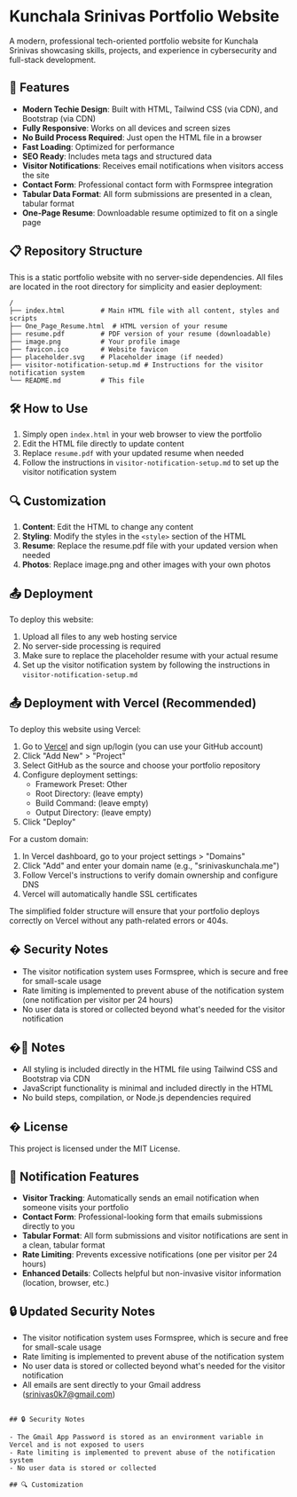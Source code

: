 # Kunchala Srinivas Portfolio Website

A modern, professional tech-oriented portfolio website for Kunchala Srinivas showcasing skills, projects, and experience in cybersecurity and full-stack development.

## 🚀 Features

- **Modern Techie Design**: Built with HTML, Tailwind CSS (via CDN), and Bootstrap (via CDN)
- **Fully Responsive**: Works on all devices and screen sizes
- **No Build Process Required**: Just open the HTML file in a browser
- **Fast Loading**: Optimized for performance
- **SEO Ready**: Includes meta tags and structured data
- **Visitor Notifications**: Receives email notifications when visitors access the site
- **Contact Form**: Professional contact form with Formspree integration
- **Tabular Data Format**: All form submissions are presented in a clean, tabular format
- **One-Page Resume**: Downloadable resume optimized to fit on a single page

## 📋 Repository Structure

This is a static portfolio website with no server-side dependencies. All files are located in the root directory for simplicity and easier deployment:

```
/
├── index.html         # Main HTML file with all content, styles and scripts
├── One_Page_Resume.html  # HTML version of your resume
├── resume.pdf         # PDF version of your resume (downloadable)
├── image.png          # Your profile image
├── favicon.ico        # Website favicon
├── placeholder.svg    # Placeholder image (if needed)
├── visitor-notification-setup.md # Instructions for the visitor notification system
└── README.md          # This file
```

## 🛠️ How to Use

1. Simply open `index.html` in your web browser to view the portfolio
2. Edit the HTML file directly to update content
3. Replace `resume.pdf` with your updated resume when needed
4. Follow the instructions in `visitor-notification-setup.md` to set up the visitor notification system

## 🔍 Customization

1. **Content**: Edit the HTML to change any content
2. **Styling**: Modify the styles in the `<style>` section of the HTML
3. **Resume**: Replace the resume.pdf file with your updated version when needed
4. **Photos**: Replace image.png and other images with your own photos

## 📤 Deployment

To deploy this website:

1. Upload all files to any web hosting service
2. No server-side processing is required
3. Make sure to replace the placeholder resume with your actual resume
4. Set up the visitor notification system by following the instructions in `visitor-notification-setup.md`

## 📤 Deployment with Vercel (Recommended)

To deploy this website using Vercel:

1. Go to [Vercel](https://vercel.com/) and sign up/login (you can use your GitHub account)
2. Click "Add New" > "Project"
3. Select GitHub as the source and choose your portfolio repository
4. Configure deployment settings:
   - Framework Preset: Other
   - Root Directory: (leave empty)
   - Build Command: (leave empty)
   - Output Directory: (leave empty)
5. Click "Deploy"

For a custom domain:
1. In Vercel dashboard, go to your project settings > "Domains"
2. Click "Add" and enter your domain name (e.g., "srinivaskunchala.me")
3. Follow Vercel's instructions to verify domain ownership and configure DNS
4. Vercel will automatically handle SSL certificates

The simplified folder structure will ensure that your portfolio deploys correctly on Vercel without any path-related errors or 404s.

## � Security Notes

- The visitor notification system uses Formspree, which is secure and free for small-scale usage
- Rate limiting is implemented to prevent abuse of the notification system (one notification per visitor per 24 hours)
- No user data is stored or collected beyond what's needed for the visitor notification

## �📝 Notes

- All styling is included directly in the HTML file using Tailwind CSS and Bootstrap via CDN
- JavaScript functionality is minimal and included directly in the HTML
- No build steps, compilation, or Node.js dependencies required

## � License

This project is licensed under the MIT License.

## 🔔 Notification Features

- **Visitor Tracking**: Automatically sends an email notification when someone visits your portfolio
- **Contact Form**: Professional-looking form that emails submissions directly to you
- **Tabular Format**: All form submissions and visitor notifications are sent in a clean, tabular format
- **Rate Limiting**: Prevents excessive notifications (one per visitor per 24 hours)
- **Enhanced Details**: Collects helpful but non-invasive visitor information (location, browser, etc.)

## 🔒 Updated Security Notes

- The visitor notification system uses Formspree, which is secure and free for small-scale usage
- Rate limiting is implemented to prevent abuse of the notification system
- No user data is stored or collected beyond what's needed for the visitor notification
- All emails are sent directly to your Gmail address (srinivas0k7@gmail.com)
```

## 🔒 Security Notes

- The Gmail App Password is stored as an environment variable in Vercel and is not exposed to users
- Rate limiting is implemented to prevent abuse of the notification system
- No user data is stored or collected

## 🔍 Customization



